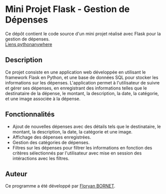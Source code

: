# Mini Projet Flask - Gestion de Dépenses

Ce dépôt contient le code source d'un mini projet réalisé avec Flask pour la gestion de dépenses.  
[Liens pythonanywhere](https://floryan.pythonanywhere.com/)

## Description

Ce projet consiste en une application web développée en utilisant le framework Flask en Python, et une base de données SQL pour stocker les informations sur les dépenses. L'application permet à l'utilisateur de suivre et gérer ses dépenses, en enregistrant des informations telles que le destinataire de la dépense, le montant, la description, la date, la catégorie, et une image associée à la dépense.

## Fonctionnalités

- Ajout de nouvelles dépenses avec des détails tels que le destinataire, le montant, la description, la date, la catégorie et une image.
- Affichage des dépenses enregistrées.
- Gestion des catégories de dépenses.
- Filtres sur les dépenses pour filtrer les informations en fonction des critères sélectionnés par l'utilisateur avec mise en session des intéractions avec les filtres.

## Auteur

Ce programme a été développé par [Floryan BORNET](https://github.com/BornetFloryan). 
